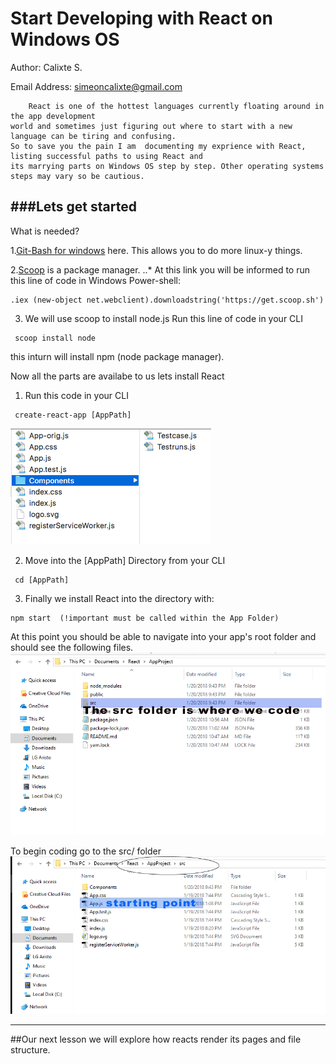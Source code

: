 # Start Developing with React on Windows OS

Author: Calixte S.

Email Address: simeoncalixte@gmail.com


		
		React is one of the hottest languages currently floating around in the app development
	world and sometimes just figuring out where to start with a new language can be tiring and confusing. 
	So to save you the pain I am  documenting my exprience with React, listing successful paths to using React and
	its marrying parts on Windows OS step by step. Other operating systems steps may vary so be cautious.



###Lets get started
----

What is needed?

1.[Git-Bash for windows](http://gitforwindows.org) here. This allows you to do more linux-y things.

2.[Scoop](http://scoop.sh/) is a package manager.
..* At this link you will be informed to run this line of code in Windows Power-shell:

```
.iex (new-object net.webclient).downloadstring('https://get.scoop.sh')
```


3. We will use scoop to install node.js 
	Run this line of code in your CLI

```
 scoop install node
```

this inturn will install npm (node package manager).


Now all the parts are availabe to us lets install React

1. Run this code in your CLI

```
 create-react-app [AppPath]
```
![react-app-dir-strux](react-app-dir-strux.png)

2. Move into the [AppPath] Directory from your CLI
```
 cd [AppPath]

```

3. Finally we install React into the directory with:

```
npm start  (!important must be called within the App Folder)
```

At this point you should be able to navigate into your app's root folder and should see the following files.
![start](start.png)


To begin coding go to the src/ folder
![AreatoEdit](AreatoEdit.PNG)

------------------------------------------------------------




##Our next lesson we will explore how reacts render its pages and file structure.
